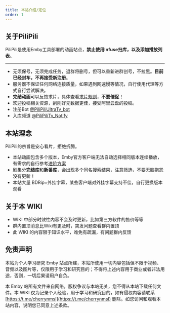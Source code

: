 ```yaml
---
title: 本站介绍/定位
order: 1
---
```

## 关于PiliPili
PiliPili是使用Emby工具部署的动画站点，**禁止使用Infuse扫库，以及添加播放列表**。

---
- 无须保号，无须完成任务，退群将删号，但可以重新进群创号，不拉黑。**目前已经封车，不再接受新注册**。
- 服务器不保证任何网络连接质量，如果遇到网速慢等情况，自行使用代理等方式自行尝试解决。
- **完结动画**可以反馈求片，具体查看[求片规则](/about/002.html)，**不要催促**！
- 欢迎投稿相关资源，刮削好元数据更佳，接受阿里云盘的投稿。
- 注册Bot [@PiliPiliUltraTv_bot](https://t.me/PiliPiliUltraTv_bot)
- 入库频道 [@PiliPiliTv_Notify](https://t.me/PiliPiliTv_Notify)
## 本站理念

PiliPili的宗旨是安心看片，拒绝折腾。

- 本站动画包含多个版本，Emby官方客户端无法自动选择相同版本连续播放，有需求的自行参考[进阶方案](/advanced/004.html)
- 剧集分**完结库**和**新番库**，会出现多个同名搜索结果，注意筛选，不要无脑抱怨没有更新！
- 本站大量 BDRip+外挂字幕，某些客户端对外挂字幕支持不佳，自行更换版本观看
## 关于本 WIKI
- WIKI 中部分时效性内容不会及时更新，比如第三方软件的售价等等
- 群内置顶消息比Wiki有更及时，突发问题查看群内置顶
- 此 WIKI 的内容限于知识水平，难免有疏漏，有问题群内反馈
## 免责声明
本站为个人学习研究 Emby 站点所建，本站所使用一切内容包括但不限于视频、音频以及图片等，仅限用于学习和研究目的；不得将上述内容用于商业或者非法用途，否则，一切后果请用户自负。

本 Emby 站所有文件来自网络，版权争议与本站无关，您不得从本站下载任何文件。本 WIKI 仅为记录个人经验，用于学习和研究目的，如有侵权内容请联系 [https://t.me/cherrynmsI](https://t.me/cherrynmsI) 删除。如您访问和观看本站内容，说明您已同意上述条款。

